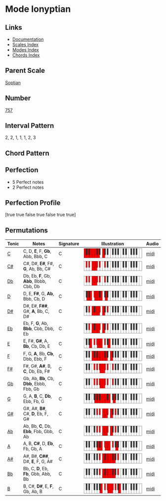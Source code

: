 # Mode Ionyptian

## Links

- [Documentation](README.md)
- [Scales Index](Scales.md)
- [Modes Index](Modes.md)
- [Chords Index](Chords.md)

## Parent Scale

[Soptian](ScaleSoptian.md)

## Number

[757](https://ianring.com/musictheory/scales/757)

## Interval Pattern

2, 2, 1, 1, 1, 2, 3

## Chord Pattern



## Perfection

- 5 Perfect notes
- 2 Perfect notes

## Perfection Profile

[true true false true false true true]

## Permutations

| Tonic | Notes | Signature | Illustration | Audio |
|-------|-------|-----------|--------------|-------|
| [C](ModeCNaturalIonyptian.md) | C, D, **E**, F, **Gb**, Abb, Bbb, C | C | ![CNaturalIonyptian](ModeCNaturalIonyptian.png) | [midi](https://github.com/edipermadi/music/blob/main/docs/ModeCNaturalIonyptian.mid?raw=true) |
| [C#](ModeCSharpIonyptian.md) | C#, D#, **E#**, F#, **G**, Ab, Bb, C# | C | ![CSharpIonyptian](ModeCSharpIonyptian.png) | [midi](https://github.com/edipermadi/music/blob/main/docs/ModeCSharpIonyptian.mid?raw=true) |
| [Db](ModeDFlatIonyptian.md) | Db, Eb, **F**, Gb, **Abb**, Bbbb, Cbb, Db | C | ![DFlatIonyptian](ModeDFlatIonyptian.png) | [midi](https://github.com/edipermadi/music/blob/main/docs/ModeDFlatIonyptian.mid?raw=true) |
| [D](ModeDNaturalIonyptian.md) | D, E, **F#**, G, **Ab**, Bbb, Cb, D | C | ![DNaturalIonyptian](ModeDNaturalIonyptian.png) | [midi](https://github.com/edipermadi/music/blob/main/docs/ModeDNaturalIonyptian.mid?raw=true) |
| [D#](ModeDSharpIonyptian.md) | D#, E#, **F##**, G#, **A**, Bb, C, D# | C | ![DSharpIonyptian](ModeDSharpIonyptian.png) | [midi](https://github.com/edipermadi/music/blob/main/docs/ModeDSharpIonyptian.mid?raw=true) |
| [Eb](ModeEFlatIonyptian.md) | Eb, F, **G**, Ab, **Bbb**, Cbb, Dbb, Eb | C | ![EFlatIonyptian](ModeEFlatIonyptian.png) | [midi](https://github.com/edipermadi/music/blob/main/docs/ModeEFlatIonyptian.mid?raw=true) |
| [E](ModeENaturalIonyptian.md) | E, F#, **G#**, A, **Bb**, Cb, Db, E | C | ![ENaturalIonyptian](ModeENaturalIonyptian.png) | [midi](https://github.com/edipermadi/music/blob/main/docs/ModeENaturalIonyptian.mid?raw=true) |
| [F](ModeFNaturalIonyptian.md) | F, G, **A**, Bb, **Cb**, Dbb, Ebb, F | C | ![FNaturalIonyptian](ModeFNaturalIonyptian.png) | [midi](https://github.com/edipermadi/music/blob/main/docs/ModeFNaturalIonyptian.mid?raw=true) |
| [F#](ModeFSharpIonyptian.md) | F#, G#, **A#**, B, **C**, Db, Eb, F# | C | ![FSharpIonyptian](ModeFSharpIonyptian.png) | [midi](https://github.com/edipermadi/music/blob/main/docs/ModeFSharpIonyptian.mid?raw=true) |
| [Gb](ModeGFlatIonyptian.md) | Gb, Ab, **Bb**, Cb, **Dbb**, Ebbb, Fbb, Gb | C | ![GFlatIonyptian](ModeGFlatIonyptian.png) | [midi](https://github.com/edipermadi/music/blob/main/docs/ModeGFlatIonyptian.mid?raw=true) |
| [G](ModeGNaturalIonyptian.md) | G, A, **B**, C, **Db**, Ebb, Fb, G | C | ![GNaturalIonyptian](ModeGNaturalIonyptian.png) | [midi](https://github.com/edipermadi/music/blob/main/docs/ModeGNaturalIonyptian.mid?raw=true) |
| [G#](ModeGSharpIonyptian.md) | G#, A#, **B#**, C#, **D**, Eb, F, G# | C | ![GSharpIonyptian](ModeGSharpIonyptian.png) | [midi](https://github.com/edipermadi/music/blob/main/docs/ModeGSharpIonyptian.mid?raw=true) |
| [Ab](ModeAFlatIonyptian.md) | Ab, Bb, **C**, Db, **Ebb**, Fbb, Gbb, Ab | C | ![AFlatIonyptian](ModeAFlatIonyptian.png) | [midi](https://github.com/edipermadi/music/blob/main/docs/ModeAFlatIonyptian.mid?raw=true) |
| [A](ModeANaturalIonyptian.md) | A, B, **C#**, D, **Eb**, Fb, Gb, A | C | ![ANaturalIonyptian](ModeANaturalIonyptian.png) | [midi](https://github.com/edipermadi/music/blob/main/docs/ModeANaturalIonyptian.mid?raw=true) |
| [A#](ModeASharpIonyptian.md) | A#, B#, **C##**, D#, **E**, F, G, A# | C | ![ASharpIonyptian](ModeASharpIonyptian.png) | [midi](https://github.com/edipermadi/music/blob/main/docs/ModeASharpIonyptian.mid?raw=true) |
| [Bb](ModeBFlatIonyptian.md) | Bb, C, **D**, Eb, **Fb**, Gbb, Abb, Bb | C | ![BFlatIonyptian](ModeBFlatIonyptian.png) | [midi](https://github.com/edipermadi/music/blob/main/docs/ModeBFlatIonyptian.mid?raw=true) |
| [B](ModeBNaturalIonyptian.md) | B, C#, **D#**, E, **F**, Gb, Ab, B | C | ![BNaturalIonyptian](ModeBNaturalIonyptian.png) | [midi](https://github.com/edipermadi/music/blob/main/docs/ModeBNaturalIonyptian.mid?raw=true) |
